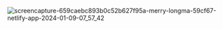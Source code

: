 ![screencapture-659caebc893b0c52b627f95a-merry-longma-59cf67-netlify-app-2024-01-09-07_57_42](https://github.com/techxrishabh/HTML-AND-CSS-PROJECTS/assets/132020097/bafb5767-504d-4233-9589-66c21b5c816d)
